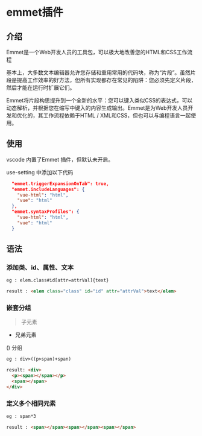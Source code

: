 # emmet插件

## 介绍

Emmet是一个Web开发人员的工具包，可以极大地改善您的HTML和CSS工作流程

基本上，大多数文本编辑器允许您存储和重用常用的代码块，称为“片段”。虽然片段是提高工作效率的好方法，但所有实现都存在常见的陷阱：您必须先定义片段，然后才能在运行时扩展它们。

Emmet将片段构思提升到一个全新的水平：您可以键入类似CSS的表达式，可以动态解析，并根据您在缩写中键入的内容生成输出。Emmet是为Web开发人员开发和优化的，其工作流程依赖于HTML / XML和CSS，但也可以与编程语言一起使用。

## 使用

vscode 内置了Emmet 插件，但默认未开启。

use-setting 中添加以下代码
```json
  "emmet.triggerExpansionOnTab": true,
  "emmet.includeLanguages": {
    "vue-html": "html",
    "vue": "html"
  },
  "emmet.syntaxProfiles": {
    "vue-html": "html",
    "vue": "html"
  }
```

## 语法

### 添加类、id、属性、文本

```html
eg : elem.class#id[attr=attrVal]{text}

result : <elem class="class" id="id" attr="attrVal">text</elem>
```

### 嵌套分组

> 子元素

+ 兄弟元素

() 分组

```html
eg : div>((p>span)+span)

result: <div>
  <p><span></span></p>
  <span></span>
</div>
```

### 定义多个相同元素

```html
eg : span*3

result : <span></span><span></span><span></span>
```